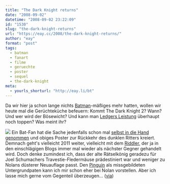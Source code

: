 ```yaml
---
title: "The Dark Knight returns"
date: "2008-09-02"
datetime: "2008-09-02 23:22:09"
id: "1530"
slug: "the-dark-knight-returns"
url: "https://eay.cc/2008/the-dark-knight-returns/"
author: "eay"
format: "post"
tags:
  - batman
  - fanart
  - filme
  - geruechte
  - poster
  - sequel
  - the-dark-knight
meta:
  - yourls_shorturl: "http://eay.li/bt"
---
```


Da wir hier ja schon lange nichts [Batman](//eay.cc/tag/batman/)\-mäßiges mehr hatten, wollen wir heute mal die Gerüchteküche befeuern: Kommt The Dark Knight 2? Wann? Und wer wird der Bösewicht? Und kann man [Ledgers Leistung](//eay.cc/2008/christopher-nolans-batman/) überhaupt noch toppen? Was meint ihr?

![](/uploads/2008/darkknight2.jpg) Ein Bat-Fan hat die Sache jedenfalls schon mal [selbst in die Hand genommen](http://www.slashfilm.com/2008/08/14/fan-created-dark-knight-sequel-movie-poster/) und obiges Poster zur Rückkehr des dunklen Ritters kreiert. Demnach geht's vielleicht 2011 weiter, vielleicht mit dem [Riddler](http://en.wikipedia.org/wiki/The_Riddler), der ja in den einschlägigen Blogs immer mal wieder als nächster Gegner gehandelt wird. Doch denke zumindest ich, dass der alte Rätselkönig geradezu für Joel Schumachers Travestie-Fledermäuse prädestiniert war und weniger zu Nolans düsterer Neuauflage passt. Den [Pinguin](http://en.wikipedia.org/wiki/Penguin_(comics)) als missgebildeten Untergrundpaten kann ich mir schon eher bei Nolan vorstellen. Aber ich lasse mich gerne vom Gegenteil überzeugen... ([via](http://www.cinematze.de/2008/08/17/riddle-me-this-riddle-me-that/))
